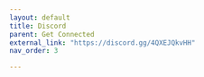```yaml
---
layout: default
title: Discord
parent: Get Connected
external_link: "https://discord.gg/4QXEJQkvHH"
nav_order: 3

---
```

